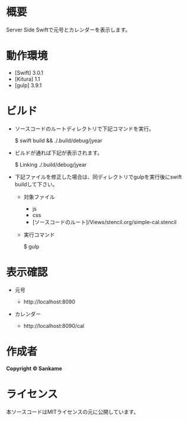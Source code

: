 # 概要

Server Side Swiftで元号とカレンダーを表示します。

# 動作環境

* [Swift] 3.0.1
* [Kitura] 1.1
* [gulp] 3.9.1

# ビルド

- ソースコードのルートディレクトリで下記コマンドを実行。

    $ swift build && ./.build/debug/jyear

- ビルドが通れば下記が表示されます。

    $ Linking ./.build/debug/jyear

- 下記ファイルを修正した場合は、同ディレクトリでgulpを実行後にswift buildして下さい。

    - 対象ファイル

        * js
        * css
        * [ソースコードのルート]/Views/stencil.org/simple-cal.stencil

    - 実行コマンド

        $ gulp

# 表示確認

- 元号

    - http://localhost:8090

- カレンダー

    - http://localhost:8090/cal

# 作成者

**Copyright © Sankame**

# ライセンス

本ソースコードはMITライセンスの元に公開しています。
